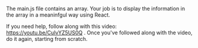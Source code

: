 The main.js file contains an array. Your job is to display the information in the array in a meaninfgul way using React.

If you need help, follow along with this video: https://youtu.be/CuIvYZ5US0Q . Once you've followed along with the video, do it again, starting from scratch.
